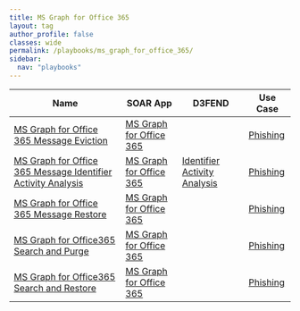 ```yaml
---
title: MS Graph for Office 365
layout: tag
author_profile: false
classes: wide
permalink: /playbooks/ms_graph_for_office_365/
sidebar:
  nav: "playbooks"
---
```


| Name    | SOAR App   | D3FEND      | Use Case    |
| --------| ---------- | ----------- | ----------- |
| [MS Graph for Office 365 Message Eviction](/playbooks/ms_graph_for_office_365_message_eviction/)| [MS Graph for Office 365](https://splunkbase.splunk.com/apps?keyword=ms+graph+for+office+365&filters=product%3Asoar)| | [Phishing](/playbooks/phishing)|
| [MS Graph for Office 365 Message Identifier Activity Analysis](/playbooks/ms_graph_for_office_365_message_identifier_activity_analysis/)| [MS Graph for Office 365](https://splunkbase.splunk.com/apps?keyword=ms+graph+for+office+365&filters=product%3Asoar)| [Identifier Activity Analysis](https://d3fend.mitre.org/technique/d3f:IdentifierActivityAnalysis)| [Phishing](/playbooks/phishing)|
| [MS Graph for Office 365 Message Restore](/playbooks/ms_graph_for_office_365_message_restore/)| [MS Graph for Office 365](https://splunkbase.splunk.com/apps?keyword=ms+graph+for+office+365&filters=product%3Asoar)| | [Phishing](/playbooks/phishing)|
| [MS Graph for Office365 Search and Purge](/playbooks/ms_graph_for_office365_search_and_purge/)| [MS Graph for Office 365](https://splunkbase.splunk.com/apps?keyword=ms+graph+for+office+365&filters=product%3Asoar)| | [Phishing](/playbooks/phishing)|
| [MS Graph for Office365 Search and Restore](/playbooks/ms_graph_for_office365_search_and_restore/)| [MS Graph for Office 365](https://splunkbase.splunk.com/apps?keyword=ms+graph+for+office+365&filters=product%3Asoar)| | [Phishing](/playbooks/phishing)|